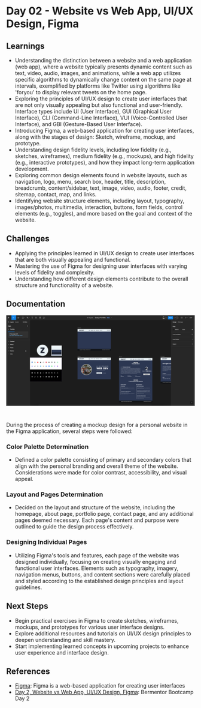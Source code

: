 # Day 02 - Website vs Web App, UI/UX Design, Figma

## Learnings

- Understanding the distinction between a website and a web application (web app), where a website typically presents dynamic content such as text, video, audio, images, and animations, while a web app utilizes specific algorithms to dynamically change content on the same page at intervals, exemplified by platforms like Twitter using algorithms like 'foryou' to display relevant tweets on the home page.
- Exploring the principles of UI/UX design to create user interfaces that are not only visually appealing but also functional and user-friendly. Interface types include UI (User Interface), GUI (Graphical User Interface), CLI (Command-Line Interface), VUI (Voice-Controlled User Interface), and GBI (Gesture-Based User Interface).
- Introducing Figma, a web-based application for creating user interfaces, along with the stages of design: Sketch, wireframe, mockup, and prototype.
- Understanding design fidelity levels, including low fidelity (e.g., sketches, wireframes), medium fidelity (e.g., mockups), and high fidelity (e.g., interactive prototypes), and how they impact long-term application development.
- Exploring common design elements found in website layouts, such as navigation, logo, menu, search box, header, title, description, breadcrumb, content/sidebar, text, image, video, audio, footer, credit, sitemap, contact, map, and links.
- Identifying website structure elements, including layout, typography, images/photos, multimedia, interaction, buttons, form fields, control elements (e.g., toggles), and more based on the goal and context of the website.

## Challenges

- Applying the principles learned in UI/UX design to create user interfaces that are both visually appealing and functional.
- Mastering the use of Figma for designing user interfaces with varying levels of fidelity and complexity.
- Understanding how different design elements contribute to the overall structure and functionality of a website.

## Documentation

<img src="../img/day-02-figma.png" alt="Documentation" style="max-width: 100%; height: auto; margin-bottom:25px;" />

During the process of creating a mockup design for a personal website in the Figma application, several steps were followed:

### Color Palette Determination

- Defined a color palette consisting of primary and secondary colors that align with the personal branding and overall theme of the website. Considerations were made for color contrast, accessibility, and visual appeal.

### Layout and Pages Determination

- Decided on the layout and structure of the website, including the homepage, about page, portfolio page, contact page, and any additional pages deemed necessary. Each page's content and purpose were outlined to guide the design process effectively.

### Designing Individual Pages

- Utilizing Figma's tools and features, each page of the website was designed individually, focusing on creating visually engaging and functional user interfaces. Elements such as typography, imagery, navigation menus, buttons, and content sections were carefully placed and styled according to the established design principles and layout guidelines.

## Next Steps

- Begin practical exercises in Figma to create sketches, wireframes, mockups, and prototypes for various user interface designs.
- Explore additional resources and tutorials on UI/UX design principles to deepen understanding and skill mastery.
- Start implementing learned concepts in upcoming projects to enhance user experience and interface design.

## References

- [Figma](https://www.figma.com/): Figma is a web-based application for creating user interfaces
- [Day 2, Website vs Web App, UI/UX Design, Figma](https://github.com/bearmentor-community/bearmentor-bootcamp/blob/main/days/day-02.md): Bermentor Bootcamp Day 2

